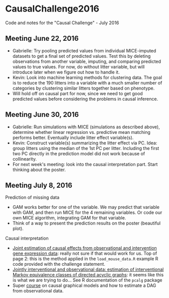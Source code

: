 # CausalChallenge2016
Code and notes for the "Causal Challenge" - July 2016

## Meeting June 22, 2016
- Gabrielle: Try pooling predicted values from individual MICE-imputed datasets to get a final set of predicted values.  Test this by deleting observations from another variable, imputing, and comparing predicted values to true values.  For now, do without litter variable, but will introduce later when we figure out how to handle it.
- Kevin:  Look into machine learning methods for clustering data.  The goal is to reduce the 190 litters into a variable with a much smaller number of categories by clustering similar litters together based on phenotype.
- Will hold off on causal part for now, since we need to get good predicted values before considering the problems in causal inference.

## Meeting June 30, 2016
- Gabrielle: Run simulations with MICE (simulations as described above), determine whether linear regression vs. predictive mean matching performs better. Eventually include litter effect variable(s).
- Kevin: Construct variable(s) summarizing the litter effect via PC. Idea: group litters using the median of the 1st PC per litter. Including the first two PC directly in the prediction model did not work because of collinearity. 
- For next week's meeting: look into the causal interpretation part. Start thinking about the poster.

## Meeting July 8, 2016
Prediction of missing data 
* GAM works better for one of the variable. We may predict that variable with GAM, and then run MICE for the 4 remaining variables. Or code our own MICE algorithm, integrating GAM for that variable.
* Think of a way to present the prediction results on the poster (beautiful plot).

Causal interpretation 
- [Joint estimation of causal effects from observational and intervention gene expression data](http://bmcsystbiol.biomedcentral.com/articles/10.1186/1752-0509-7-111): really not sure if that would work for us. Top of page 2: this is the method applied in the `load_mouse_data.R` example R code provided with the challenge statement.
- [Jointly interventional and observational data: estimation of interventional Markov equivalence classes of directed acyclic graphs](http://onlinelibrary.wiley.com/doi/10.1111/rssb.12071/abstract?userIsAuthenticated=false&deniedAccessCustomisedMessage=): it seems like this is what we are trying to do... See R documentation of the `pcalg` package
- Super [course](http://www.stat.cmu.edu/~cshalizi/uADA/16/) on causal graphical models and how to estimate a DAG from observational data.








